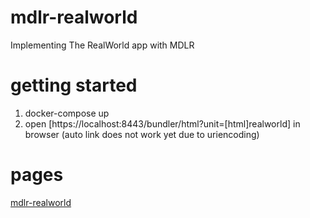 # mdlr-realworld
Implementing The RealWorld app with MDLR

# getting started
1) docker-compose up
2) open [https://localhost:8443/bundler/html?unit=[html]realworld] in browser (auto link does not work yet due to uriencoding)

# pages
[mdlr-realworld](https://kootstra-rene.github.io/mdlr-realworld/index.html#/)

